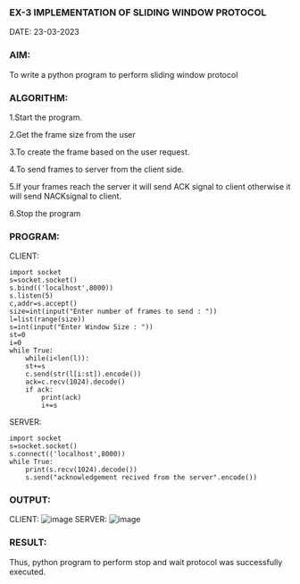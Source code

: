 ### EX-3 IMPLEMENTATION OF SLIDING WINDOW PROTOCOL
DATE: 23-03-2023

### AIM:
To write a python program to perform sliding window protocol
### ALGORITHM:

 1.Start the program.
 
 2.Get the frame size from the user
 
 3.To create the frame based on the user request.
 
 4.To send frames to server from the client side.
 
 5.If your frames reach the server it will send ACK signal to client otherwise it will send NACKsignal to client.
 
 6.Stop the program

### PROGRAM:


CLIENT:
```
import socket
s=socket.socket()
s.bind(('localhost',8000))
s.listen(5)
c,addr=s.accept()
size=int(input("Enter number of frames to send : "))
l=list(range(size))
s=int(input("Enter Window Size : "))
st=0
i=0
while True:
    while(i<len(l)):
    st+=s
    c.send(str(l[i:st]).encode())
    ack=c.recv(1024).decode()
    if ack:
        print(ack)
        i+=s
 ```
SERVER:
```
import socket
s=socket.socket()
s.connect(('localhost',8000))
while True:
    print(s.recv(1024).decode())
    s.send("acknowledgement recived from the server".encode())
  ```
### OUTPUT:

CLIENT:
![image](https://github.com/Thilagavathi7/EX-3/assets/119407159/89dc85c8-d4ec-4b7b-8420-891a3d25949e)
SERVER: 
![image](https://github.com/Thilagavathi7/EX-3/assets/119407159/e7d3c7c5-9249-4815-b7b3-54a7256b63c8)

### RESULT:

Thus, python program to perform stop and wait protocol was successfully executed.
